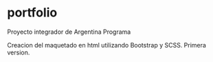 # portfolio
Proyecto integrador de Argentina Programa

Creacion del maquetado en html utilizando Bootstrap y SCSS. Primera version.
